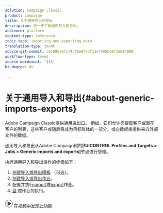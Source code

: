 ```yaml
---
solution: Campaign Classic
product: campaign
title: 关于通用导入和导出
description: 进一步了解通用导入和导出。
audience: platform
content-type: reference
topic-tags: importing-and-exporting-data
translation-type: tm+mt
source-git-commit: c650862efc74cfbe8f73f11ef905be9f35614088
workflow-type: tm+mt
source-wordcount: '115'
ht-degree: 4%

---
```



# 关于通用导入和导出{#about-generic-imports-exports}

Adobe Campaign Classic提供通用进出口。 例如，它们允许您提取客户或潜在客户的列表，这些客户或随后将成为目标群体的一部分，或向数据库提供来自外部文件的数据。

通用导入和导出从Adobe Campaign树的&#x200B;**[!UICONTROL Profiles and Targets > Jobs > Generic imports and exports]**&#x200B;节点进行管理。

执行通用导入和导出操作的步骤如下：

1. [创建导入或导出模板](../../platform/using/creating-import-export-templates.md) （可选）。
1. [创建导入或导出作业](../../platform/using/creating-import-export-jobs.md)。
1. 配置并执行[import](../../platform/using/executing-import-jobs.md)或[export](../../platform/using/executing-export-jobs.md)作业。
1. [监](../../platform/using/monitoring-jobs-execution.md) 控作业的执行。

![](assets/do-not-localize/how-to-video.png) [在视频中发现此功能](../../platform/using/exporting-and-importing-profiles.md#import-profiles-video)
